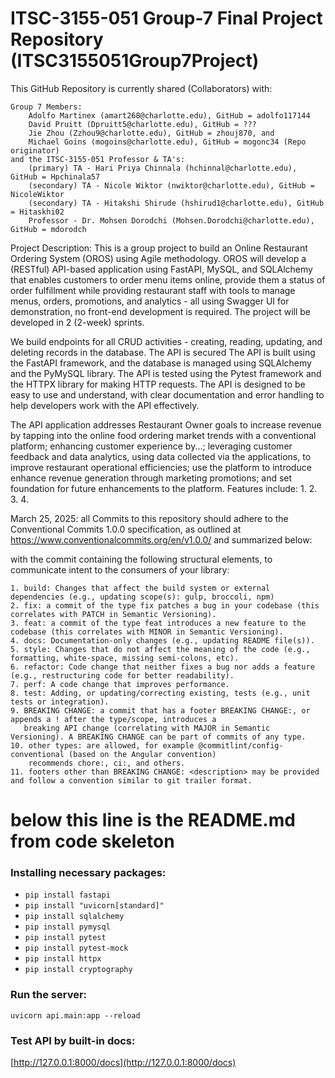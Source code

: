 # ITSC-3155-051 Group-7 Final Project Repository (ITSC3155051Group7Project)

This GitHub Repository is currently shared (Collaborators) with:

	Group 7 Members:
		Adolfo Martinex (amart268@charlotte.edu), GitHub = adolfo117144
		David Pruitt (Dpruitt5@charlotte.edu), GitHub = ???
		Jie Zhou (Zzhou9@charlotte.edu), GitHub = zhouj870, and
		Michael Goins (mogoins@charlotte.edu), GitHub = mogonc34 (Repo originator)
	and the ITSC-3155-051 Professor & TA's:
		(primary) TA - Hari Priya Chinnala (hchinnal@charlotte.edu), GitHub = Hpchinala57
		(secondary) TA - Nicole Wiktor (nwiktor@charlotte.edu), GitHub = NicoleWiktor
		(secondary) TA - Hitakshi Shirude (hshirud1@charlotte.edu), GitHub = Hitaskhi02
		Professor - Dr. Mohsen Dorodchi (Mohsen.Dorodchi@charlotte.edu), GitHub = mdorodch

Project Description:
This is a group project to build an Online Restaurant Ordering System (OROS) using Agile methodology.  OROS will develop a (RESTful)
API-based application using FastAPI, MySQL, and SQLAlchemy that enables customers to order menu items online, provide them a status
of order fulfillment while providing restaurant staff with tools to manage menus, orders, promotions, and analytics - all using
Swagger UI for demonstration, no front-end development is required.  The project will be developed in 2 (2-week) sprints.

We build endpoints for all CRUD activities - creating, reading, updating, and deleting records in the database. The API is secured
The API is built using the FastAPI framework, and the database is managed using SQLAlchemy and the PyMySQL library. The API
is tested using the Pytest framework and the HTTPX library for making HTTP requests. The API is designed to be easy to use and understand,
with clear documentation and error handling to help developers work with the API effectively.

The API application addresses Restaurant Owner goals to increase revenue by tapping into the online food ordering market trends with a
conventional platform; enhancing customer experience by...; leveraging customer feedback and data analytics, using data collected via the applications,
to improve restaurant operational efficiencies; use the platform to introduce enhance revenue generation through marketing promotions; and set
foundation for future enhancements to the platform.
Features include:
	1. 
	2.
	3.
	4.

March 25, 2025: all Commits to this repository should adhere to the Conventional Commits 1.0.0 specification,
as outlined at https://www.conventionalcommits.org/en/v1.0.0/ and summarized below:

with the commit containing the following structural elements, to communicate intent to the consumers of your library:

	1. build: Changes that affect the build system or external dependencies (e.g., updating scope(s): gulp, broccoli, npm)
	2. fix: a commit of the type fix patches a bug in your codebase (this correlates with PATCH in Semantic Versioning).
	3. feat: a commit of the type feat introduces a new feature to the codebase (this correlates with MINOR in Semantic Versioning).
	4. docs: Documentation-only changes (e.g., updating README file(s)).
	5. style: Changes that do not affect the meaning of the code (e.g., formatting, white-space, missing semi-colons, etc).
	6. refactor: Code change that neither fixes a bug nor adds a feature (e.g., restructuring code for better readability).
	7. perf: A code change that improves performance.
	8. test: Adding, or updating/correcting existing, tests (e.g., unit tests or integration).
	9. BREAKING CHANGE: a commit that has a footer BREAKING CHANGE:, or appends a ! after the type/scope, introduces a 
	   breaking API change (correlating with MAJOR in Semantic Versioning). A BREAKING CHANGE can be part of commits of any type.
	10. other types: are allowed, for example @commitlint/config-conventional (based on the Angular convention)
		recommends chore:, ci:, and others.
	11. footers other than BREAKING CHANGE: <description> may be provided and follow a convention similar to git trailer format.


# below this line is the README.md from code skeleton

### Installing necessary packages:  
* `pip install fastapi`
* `pip install "uvicorn[standard]"`  
* `pip install sqlalchemy`  
* `pip install pymysql`
* `pip install pytest`
* `pip install pytest-mock`
* `pip install httpx`
* `pip install cryptography`
### Run the server:
`uvicorn api.main:app --reload`
### Test API by built-in docs:
[http://127.0.0.1:8000/docs](http://127.0.0.1:8000/docs)